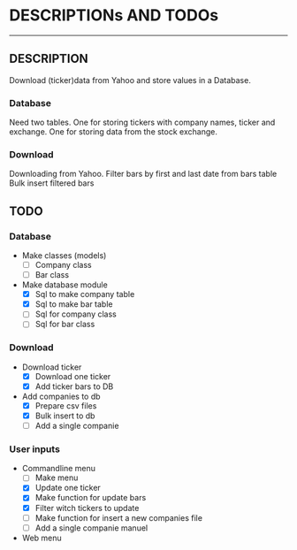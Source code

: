 # DESCRIPTIONs AND TODOs
---

## DESCRIPTION
Download (ticker)data from Yahoo and store values in a Database.

### Database
Need two tables. 
One for storing tickers with company names, ticker and exchange.
One for storing data from the stock exchange.

### Download
Downloading from Yahoo.
Filter bars by first and last date from bars table
Bulk insert filtered bars

## TODO
### Database
* Make classes (models)
    - [ ] Company class
    - [ ] Bar class
* Make database module
    - [x] Sql to make company table
    - [x] Sql to make bar table
    - [ ] Sql for company class
    - [ ] Sql for bar class

### Download
* Download ticker
    - [x] Download one ticker
    - [x] Add ticker bars to DB
* Add companies to db
    - [x] Prepare csv files
    - [x] Bulk insert to db
    - [ ] Add a single companie

### User inputs
* Commandline menu
    - [ ] Make menu
    - [x] Update one ticker
    - [x] Make function for update bars
    - [x] Filter witch tickers to update
    - [ ] Make function for insert a new companies file
    - [ ] Add a single companie manuel
* Web menu